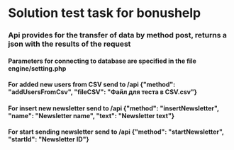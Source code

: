 # Solution test task for bonushelp

### Api provides for the transfer of data by method post, returns a json with the results of the request

#### Parameters for connecting to database are specified in the file engine/setting.php

#### For added new users from CSV send to /api {"method": "addUsersFromCsv", "fileCSV": "Файл для теста в CSV.csv"}

#### For insert new newsletter send to /api {"method": "insertNewsletter", "name": "Newsletter name", "text": "Newsletter text"}

#### For start sending newsletter send to /api {"method": "startNewsletter", "startId": "Newsletter ID"}
